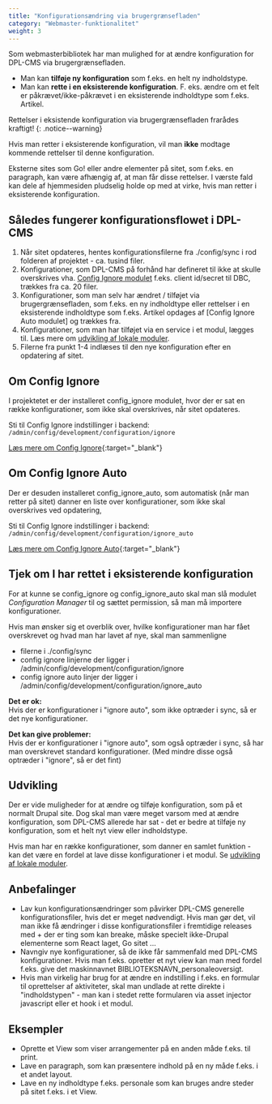 ```yaml
---
title: "Konfigurationsændring via brugergrænsefladen"
category: "Webmaster-funktionalitet"
weight: 3
---
```


Som webmasterbibliotek har man mulighed for at ændre konfiguration for DPL-CMS via brugergrænsefladen. 
- Man kan **tilføje ny konfiguration** som f.eks. en helt ny indholdstype. 
- Man kan **rette i en eksisterende konfiguration**. F. eks. ændre om et felt er påkrævet/ikke-påkrævet i en eksisterende indholdtype som f.eks. Artikel. 

Rettelser i eksistende konfiguration via brugergrænsefladen frarådes kraftigt!
{: .notice--warning}

Hvis man retter i eksisterende konfiguration, vil man **ikke** modtage kommende rettelser til denne konfiguration.

Eksterne sites som Go! eller andre elementer på sitet, som f.eks. en paragraph, kan være afhængig af, at man får disse rettelser. I værste fald kan dele af hjemmesiden pludselig holde op med at virke, hvis man retter i eksisterende konfiguration. 

## Således fungerer konfigurationsflowet i DPL-CMS

1. Når sitet opdateres, hentes konfigurationsfilerne fra ./config/sync i rod folderen af projektet - ca. tusind filer.
2. Konfigurationer, som DPL-CMS på forhånd har defineret til ikke at skulle overskrives vha. [Config Ignore modulet](https://www.folkebibliotekernescms.dk/main/webmasterplanen/konfigurationsaendringer-via-gui/#om-config-ignore) f.eks. client id/secret til DBC, trækkes fra ca. 20 filer.  
3.  Konfigurationer, som man selv har ændret / tilføjet via brugergrænsefladen, som f.eks. en ny indholdtype eller rettelser i en eksisterende indholdtype som f.eks. Artikel opdages af [Config Ignore Auto modulet] og trækkes fra.
4. Konfigurationer, som man har tilføjet via en service i et modul, lægges til. Læs mere om [udvikling af lokale moduler](https://www.folkebibliotekernescms.dk/main/webmasterplanen/konfigurationsaendringer-via-gui/#om-config-ignore-auto).
5. Filerne fra punkt 1-4 indlæses til den nye konfiguration efter en opdatering af sitet.

## Om Config Ignore
I projektetet er der installeret config_ignore modulet, hvor der er sat en række konfigurationer, som ikke skal overskrives, når sitet opdateres.

Sti til Config Ignore indstillinger i backend: `/admin/config/development/configuration/ignore`

[Læs mere om Config Ignore](https://www.drupal.org/project/config_ignore){:target="_blank"}

## Om Config Ignore Auto
Der er desuden installeret config_ignore_auto, som automatisk (når man retter på sitet) danner en liste over konfigurationer, som ikke skal overskrives ved opdatering,

Sti til Config Ignore indstillinger i backend: `/admin/config/development/configuration/ignore_auto`

[Læs mere om Config Ignore Auto](https://www.drupal.org/project/config_ignore_auto){:target="_blank"}

## Tjek om I har rettet i eksisterende konfiguration
For at kunne se config_ignore og config_ignore_auto skal man slå modulet *Configuration Manager* til og sættet permission, så man må importere konfigurationer.

Hvis man ønsker sig et overblik over, hvilke konfigurationer man har fået overskrevet og hvad man har lavet af nye, skal man sammenligne

- filerne i ./config/sync
- config ignore linjerne der ligger i /admin/config/development/configuration/ignore
- config ignore auto linjer der ligger i /admin/config/development/configuration/ignore_auto

**Det er ok:** \
Hvis der er konfigurationer i "ignore auto", som ikke optræder i sync, så er det nye konfigurationer. 

**Det kan give problemer:** \
Hvis der er konfigurationer i "ignore auto", som også optræder i sync, så har man overskrevet standard konfigurationer. (Med mindre disse også optræder i "ignore", så er det fint)

## Udvikling

Der er vide muligheder for at ændre og tilføje konfiguration, som på et normalt Drupal site.
Dog skal man være meget varsom med at ændre konfiguration, som DPL-CMS allerede har sat - det er bedre at tilføje ny konfiguration, som et helt nyt view eller indholdstype.  

Hvis man har en række konfigurationer, som danner en samlet funktion - kan det være en fordel at lave disse konfigurationer i et modul. Se [udvikling af lokale moduler](https://www.folkebibliotekernescms.dk/main/webmasterplanen/lokal-moduludvikling/).

## Anbefalinger

- Lav kun konfigurationsændringer som påvirker DPL-CMS generelle konfigurationsfiler, hvis det er meget nødvendigt. Hvis man gør det, vil man ikke få ændringer i disse konfigurationsfiler i fremtidige releases med + der er ting som kan breake, måske specielt ikke-Drupal elementerne som React laget, Go sitet ...
- Navngiv nye konfigurationer, så de ikke får sammenfald med DPL-CMS konfigurationer. Hvis man f.eks. opretter et nyt view kan man med fordel f.eks. give det maskinnavnet BIBLIOTEKSNAVN_personaleoversigt.
- Hvis man virkelig har brug for at ændre en indstilling i f.eks. en formular til oprettelser af aktiviteter, skal man undlade at rette direkte i "indholdstypen" - man kan i stedet rette formularen via asset injector javascript eller et hook i et modul.

## Eksempler

- Oprette et View som viser arrangementer på en anden måde f.eks. til print.
- Lave en paragraph, som kan præsentere indhold på en ny måde f.eks. i et andet layout.
- Lave en ny indholdtype f.eks. personale som kan bruges andre steder på sitet f.eks. i et View.